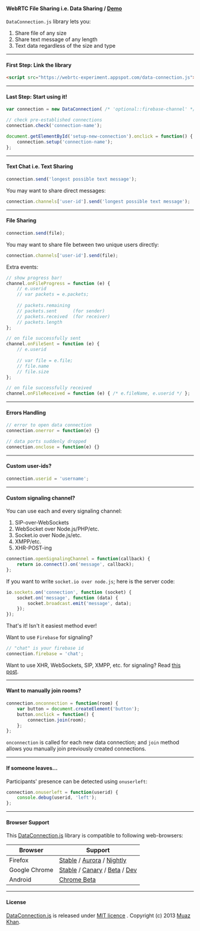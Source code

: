 #### WebRTC File Sharing i.e. Data Sharing / [Demo](https://webrtc-experiment.appspot.com/file-sharing/)

`DataConnection.js` library lets you:

1. Share file of any size
2. Share text message of any length
3. Text data regardless of the size and type

----

#### First Step: Link the library

```html
<script src="https://webrtc-experiment.appspot.com/data-connection.js"></script>
```

----

#### Last Step: Start using it!

```javascript
var connection = new DataConnection( /* 'optional::firebase-channel' */ );

// check pre-established connections
connection.check('connection-name');

document.getElementById('setup-new-connection').onclick = function() {
    connection.setup('connection-name');
};
```

----

#### Text Chat i.e. Text Sharing

```javascript
connection.send('longest possible text message');
```

You may want to share direct messages:

```javascript
connection.channels['user-id'].send('longest possible text message');
```

----

#### File Sharing

```javascript
connection.send(file);
```

You may want to share file between two unique users directly:

```javascript
connection.channels['user-id'].send(file);
```

Extra events:

```javascript
// show progress bar!
channel.onFileProgress = function (e) {
    // e.userid
    // var packets = e.packets;
	
    // packets.remaining
    // packets.sent      (for sender)
    // packets.received  (for receiver)
    // packets.length
};

// on file successfully sent
channel.onFileSent = function (e) {
    // e.userid
    
    // var file = e.file;
    // file.name
    // file.size
};

// on file successfully received
channel.onFileReceived = function (e) { /* e.fileName, e.userid */ };
```

----

#### Errors Handling

```javascript
// error to open data connection
connection.onerror = function(e) {}

// data ports suddenly dropped
connection.onclose = function(e) {}
```

----

#### Custom user-ids?

```javascript
connection.userid = 'username';
```

----

#### Custom signaling channel?

You can use each and every signaling channel:

1. SIP-over-WebSockets
2. WebSocket over Node.js/PHP/etc.
3. Socket.io over Node.js/etc.
4. XMPP/etc.
5. XHR-POST-ing

```javascript
connection.openSignalingChannel = function(callback) {
    return io.connect().on('message', callback);
};
```

If you want to write `socket.io over node.js`; here is the server code:

```javascript
io.sockets.on('connection', function (socket) {
    socket.on('message', function (data) {
        socket.broadcast.emit('message', data);
    });
});
```

That's it! Isn't it easiest method ever!

Want to use `Firebase` for signaling?

```javascript
// "chat" is your firebase id
connection.firebase = 'chat';
```

Want to use XHR, WebSockets, SIP, XMPP, etc. for signaling? Read [this post](https://github.com/muaz-khan/WebRTC-Experiment/issues/56#issuecomment-20090650).

----

#### Want to manually join rooms?

```javascript
connection.onconnection = function(room) {
    var button = document.createElement('button');
    button.onclick = function() {
        connection.join(room);
    };
};
```

`onconnection` is called for each new data connection; and `join` method allows you manually join previously created connections.

----

#### If someone leaves...

Participants' presence can be detected using `onuserleft`:

```javascript
connection.onuserleft = function(userid) {
    console.debug(userid, 'left');
};
```

----

#### Browser Support

This [DataConnection.js](https://webrtc-experiment.appspot.com/data-connection.js) library is compatible to following web-browsers:

| Browser        | Support           |
| ------------- |-------------|
| Firefox | [Stable](http://www.mozilla.org/en-US/firefox/new/) / [Aurora](http://www.mozilla.org/en-US/firefox/aurora/) / [Nightly](http://nightly.mozilla.org/) |
| Google Chrome | [Stable](https://www.google.com/intl/en_uk/chrome/browser/) / [Canary](https://www.google.com/intl/en/chrome/browser/canary.html) / [Beta](https://www.google.com/intl/en/chrome/browser/beta.html) / [Dev](https://www.google.com/intl/en/chrome/browser/index.html?extra=devchannel#eula) |
| Android | [Chrome Beta](https://play.google.com/store/apps/details?id=com.chrome.beta&hl=en) |

----

#### License

[DataConnection.js](https://webrtc-experiment.appspot.com/data-connection.js) is released under [MIT licence](https://webrtc-experiment.appspot.com/licence/) . Copyright (c) 2013 [Muaz Khan](https://plus.google.com/100325991024054712503).

